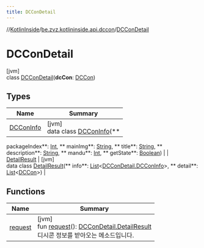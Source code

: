 ```yaml
---
title: DCConDetail
---
```

//[KotlinInside](../../../index.html)/[be.zvz.kotlininside.api.dccon](../index.html)/[DCConDetail](index.html)



# DCConDetail

[jvm]\
class [DCConDetail](index.html)(**dcCon**: [DCCon](../../be.zvz.kotlininside.api.type/-d-c-con/index.html))

## Types

| Name | Summary |
|---|---|
| [DCConInfo](-d-c-con-info/index.html) | [jvm]<br>data class [DCConInfo](-d-c-con-info/index.html)(**
packageIndex**: [Int](https://kotlinlang.org/api/latest/jvm/stdlib/kotlin/-int/index.html), **
mainImg**: [String](https://kotlinlang.org/api/latest/jvm/stdlib/kotlin/-string/index.html), **
title**: [String](https://kotlinlang.org/api/latest/jvm/stdlib/kotlin/-string/index.html), **
description**: [String](https://kotlinlang.org/api/latest/jvm/stdlib/kotlin/-string/index.html), **
mandu**: [Int](https://kotlinlang.org/api/latest/jvm/stdlib/kotlin/-int/index.html), **
getState**: [Boolean](https://kotlinlang.org/api/latest/jvm/stdlib/kotlin/-boolean/index.html)) |
| [DetailResult](-detail-result/index.html) | [jvm]<br>data class [DetailResult](-detail-result/index.html)(**
info**: [List](https://kotlinlang.org/api/latest/jvm/stdlib/kotlin.collections/-list/index.html)<[DCConDetail.DCConInfo](-d-c-con-info/index.html)>, **
detail**: [List](https://kotlinlang.org/api/latest/jvm/stdlib/kotlin.collections/-list/index.html)<[DCCon](../../be.zvz.kotlininside.api.type/-d-c-con/index.html)>) |

## Functions

| Name | Summary |
|---|---|
| [request](request.html) | [jvm]<br>fun [request](request.html)(): [DCConDetail.DetailResult](-detail-result/index.html)<br>디시콘 정보를 받아오는 메소드입니다. |

